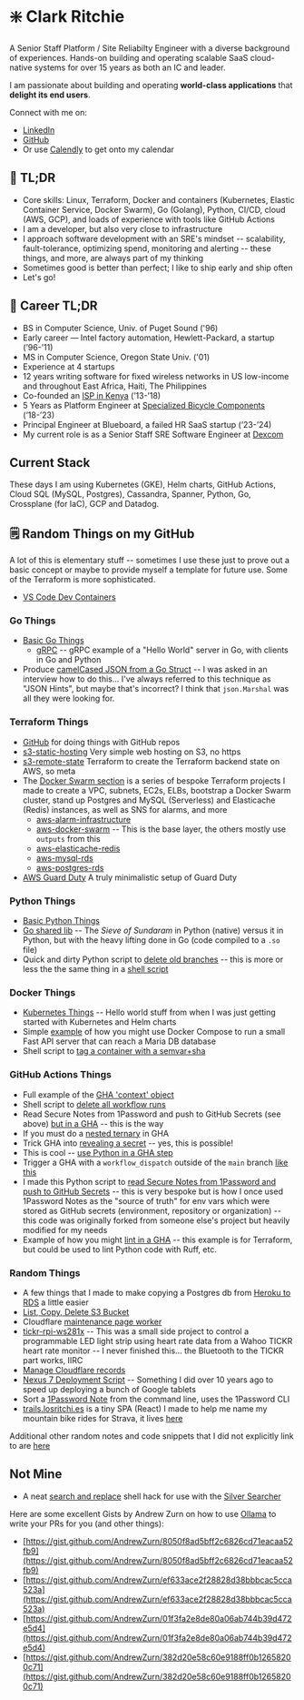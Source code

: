 # ❇️ Clark Ritchie

A Senior Staff Platform / Site Reliabilty Engineer with a diverse background of experiences.  Hands-on building and operating scalable SaaS cloud-native systems for over 15 years as both an IC and leader.

I am passionate about building and operating **world-class applications** that **delight its end users**.

Connect with me on:
- [LinkedIn](https://www.linkedin.com/in/clarkritchie)
- [GitHub](https://www.github.com/clarkritchie)
- Or use [Calendly](https://calendly.com/clarkritchie) to get onto my calendar

## 💬 TL;DR

- Core skills:  Linux, Terraform, Docker and containers (Kubernetes, Elastic Container Service, Docker Swarm), Go (Golang), Python, CI/CD, cloud (AWS, GCP), and loads of experience with tools like GitHub Actions
- I am a developer, but also very close to infrastructure
- I approach software development with an SRE's mindset -- scalability, fault-tolerance, optimizing spend, monitoring and alerting -- these things, and more, are always part of my thinking
- Sometimes good is better than perfect; I like to ship early and ship often
- Let's go!

## 📌 Career TL;DR

- BS in Computer Science, Univ. of Puget Sound ('96)
- Early career — Intel factory automation, Hewlett-Packard, a startup (’96-’11)
- MS in Computer Science, Oregon State Univ. ('01)
- Experience at 4 startups
- 12 years writing software for fixed wireless networks in US low-income and throughout East Africa, Haiti, The Philippines
- Co-founded an [ISP in Kenya](https://pitchbook.com/profiles/company/113840-47) (’13-’18)
- 5 Years as Platform Engineer at [Specialized Bicycle Components](https://www.specialized.com/us/en) (’18-’23)
- Principal Engineer at Blueboard, a failed HR SaaS startup (’23-’24)
- My current role is as a Senior Staff SRE Software Engineer at [Dexcom](https://www.dexcom.com)

## Current Stack

These days I am using Kubernetes (GKE), Helm charts, GitHub Actions, Cloud SQL (MySQL, Postgres), Cassandra, Spanner, Python, Go, Crossplane (for IaC), GCP and Datadog.

## 🗒️ Random Things on my GitHub

A lot of this is elementary stuff -- sometimes I use these just to prove out a basic concept or maybe to provide myself a template for future use.  Some of the Terraform is more sophisticated.

- [VS Code Dev Containers](https://github.com/clarkritchie/etc/blob/main/vscode-dev-containers/README.md)

### Go Things

- [Basic Go Things](https://github.com/clarkritchie/basic-go-things)
  - [gRPC](https://github.com/clarkritchie/basic-go-things/tree/main/grpc) -- gRPC example of a "Hello World" server in Go, with clients in Go and Python
- Produce [camelCased JSON from a Go Struct](https://gist.github.com/clarkritchie/e98791cfb06f6fcd22e40ddb2516376c) -- I was asked in an interview how to do this... I've always referred to this technique as "JSON Hints", but maybe that's incorrect?  I think that `json.Marshal` was all they were looking for.

### Terraform Things

  - [GitHub](https://github.com/clarkritchie/terraform-things/tree/main/github-clarkritchie) for doing things with GitHub repos
  - [s3-static-hosting](https://github.com/clarkritchie/terraform-things/tree/main/s3-static-hosting) Very simple web hosting on S3, no https
  - [s3-remote-state](https://github.com/clarkritchie/terraform-things/tree/main/s3-remote-state) Terraform to create the Terraform backend state on AWS, so meta
  - The [Docker Swarm section](https://github.com/clarkritchie/terraform-things/tree/main/docker-swarm) is a series of bespoke Terraform projects I made to create a VPC, subnets, EC2s, ELBs, bootstrap a Docker Swarm cluster, stand up Postgres and MySQL (Serverless) and Elasticache (Redis) instances, as well as SNS for alarms, and more
    - [aws-alarm-infrastructure](https://github.com/clarkritchie/terraform-things/tree/main/docker-swarm/aws-alarm-infrastructure)
    - [aws-docker-swarm](https://github.com/clarkritchie/terraform-things/tree/main/docker-swarm/aws-docker-swarm) -- This is the base layer, the others mostly use `outputs` from this
    - [aws-elasticache-redis](https://github.com/clarkritchie/terraform-things/tree/main/docker-swarm/aws-elasticache-redis)
    - [aws-mysql-rds](https://github.com/clarkritchie/terraform-things/tree/main/docker-swarm/aws-mysql-rds)
    - [aws-postgres-rds](https://github.com/clarkritchie/terraform-things/tree/main/docker-swarm/aws-postgres-rds)
  - [AWS Guard Duty](https://github.com/clarkritchie/terraform-things/tree/main/aws-guardduty) A truly minimalistic setup of Guard Duty

### Python Things

- [Basic Python Things](https://github.com/clarkritchie/basic-python-things)
- [Go shared lib](https://github.com/clarkritchie/basic-python-things/tree/main/go-shared-lib) -- The _Sieve of Sundaram_ in Python (native) versus it in Python, but with the heavy lifting done in Go (code compiled to a `.so` file)
- Quick and dirty Python script to [delete old branches](https://gist.github.com/clarkritchie/6be7d3d8fec96901002b01df2eaafb6e) -- this is more or less the the same thing in a [shell script](https://gist.github.com/clarkritchie/071a3cbced4f5286d751bce0099fed61)

### Docker Things

- [Kubernetes Things](https://github.com/clarkritchie/k8s-things) -- Hello world stuff from when I was just getting started with Kubernetes and Helm charts
- Simple [example](https://github.com/clarkritchie/pizza-store-app) of how you might use Docker Compose to run a small Fast API server that can reach a Maria DB database
- Shell script to [tag a container with a semvar+sha](https://gist.github.com/clarkritchie/600297e23a05a629664bfbff20d03b51)

### GitHub Actions Things

- Full example of the [GHA 'context' object](https://gist.github.com/clarkritchie/b84937c0c83bcf1de9f25ca63bcaf77a)
- Shell script to [delete all workflow runs](https://gist.github.com/clarkritchie/a3f193e93155d320e1a3c001cc4e43b5)
- Read Secure Notes from 1Password and push to GitHub Secrets (see above) [but in a GHA](https://gist.github.com/clarkritchie/843c54c66af0833d05a88ab6fd84a544) -- this is the way
- If you must do a [nested ternary](https://gist.github.com/clarkritchie/d3c35a9feeec5ed62ddbb38172ee62c2) in GHA
- Trick GHA into [revealing a secret](https://gist.github.com/clarkritchie/def05211e6dd0ec6a8e1edd48f0f822b) -- yes, this is possible!
- This is cool -- [use Python in a GHA step](https://gist.github.com/clarkritchie/a347d3fe9c72f47d9ece95f4dda38536)
- Trigger a GHA with a `workflow_dispatch` outside of the `main` branch [like this](https://github.com/clarkritchie/etc/blob/main/.github/workflows/run-outside-main.yaml)
- I made this Python script to [read Secure Notes from 1Password and push to GitHub Secrets](https://github.com/clarkritchie/1pw-github-secrets) -- this is very bespoke but is how I once used 1Password Notes as the "source of truth" for env vars which were stored as GitHub secrets (environment, repository or organization) -- this code was originally forked from someone else's project but heavily modified for my needs
- Example of how you might [lint in a GHA](https://gist.github.com/clarkritchie/2f935597b9398a34380e8c9a90005b6f) -- this example is for Terraform, but could be used to lint Python code with Ruff, etc.

### Random Things

- A few things that I made to make copying a Postgres db from [Heroku to RDS](https://github.com/clarkritchie/heroku-to-rds) a little easier
- [List, Copy, Delete S3 Bucket](https://gist.github.com/clarkritchie/fdce6b1a365ce176040bc8e7fca3a0c7)
- Cloudflare [maintenance page worker](https://gist.github.com/clarkritchie/31aa63566ac388332cb2a6275a40396d)
- [tickr-rpi-ws281x](https://github.com/clarkritchie/kickr-rpi-ws281x) -- This was a small side project to control a programmable LED light strip using heart rate data from a Wahoo TICKR heart rate monitor -- I never finished this... the Bluetooth to the TICKR part works, IIRC
- [Manage Cloudflare records](https://gist.github.com/clarkritchie/f518f5f7a8fb889f9fa9f87e7574cbe4)
- [Nexus 7 Deployment Script](https://github.com/clarkritchie/nexus7) -- Something I did over 10 years ago to speed up deploying a bunch of Google tablets
- Sort a [1Password Note](https://gist.github.com/clarkritchie/1e223f3cd3657cd00722be52f4249c1a) from the command line, uses the 1Password CLI
- [trails.losritchi.es](https://github.com/clarkritchie/trails.losritchi.es) is a tiny SPA (React) I made to help me name my mountain bike rides for Strava, it lives [here](http://trails.losritchi.es/)

Additional other random notes and code snippets that I did not explicitly link to are [here](https://gist.github.com/clarkritchie)

## Not Mine

- A neat [search and replace](https://gist.github.com/clarkritchie/4e1e365085675995d9726d70cd87b9a3) shell hack for use with the [Silver Searcher](https://github.com/ggreer/the_silver_searcher)

Here are some excellent Gists by Andrew Zurn on how to use [Ollama](https://ollama.com/) to write your PRs for you (and other things):

- [https://gist.github.com/AndrewZurn/8050f8ad5bff2c6826cd71eacaa52fb9](https://gist.github.com/AndrewZurn/8050f8ad5bff2c6826cd71eacaa52fb9)
- ⁠[⁠https://gist.github.com/AndrewZurn/ef633ace2f28828d38bbbcac5cca523a](https://gist.github.com/AndrewZurn/ef633ace2f28828d38bbbcac5cca523a)
- [⁠https://gist.github.com/AndrewZurn/01f3fa2e8de80a06ab744b39d472e5d4](⁠https://gist.github.com/AndrewZurn/01f3fa2e8de80a06ab744b39d472e5d4)
- [⁠https://gist.github.com/AndrewZurn/382d20e58c60e9188ff0b12658200c71](⁠https://gist.github.com/AndrewZurn/382d20e58c60e9188ff0b12658200c71)
